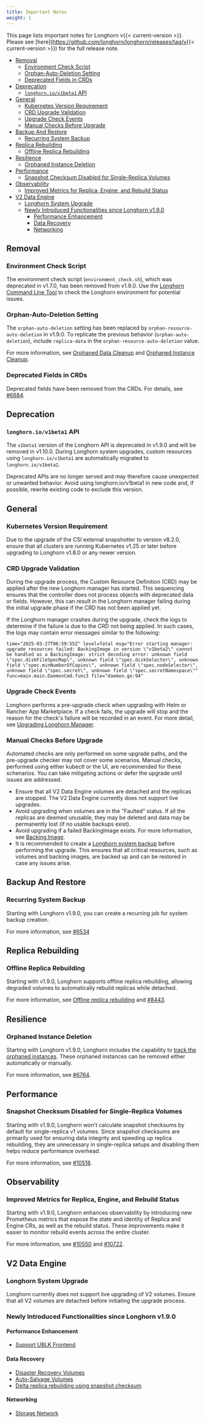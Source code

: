 ```yaml
---
title: Important Notes
weight: 1
---
```


This page lists important notes for Longhorn v{{< current-version >}}.
Please see [here](https://github.com/longhorn/longhorn/releases/tag/v{{< current-version >}}) for the full release note.

- [Removal](#removal)
  - [Environment Check Script](#environment-check-script)
  - [Orphan-Auto-Deletion Setting](#orphan-auto-deletion-setting)
  - [Deprecated Fields in CRDs](#deprecated-fields-in-crds)
- [Deprecation](#deprecation)
  - [`longhorn.io/v1beta1` API](#longhorniov1beta1-api)
- [General](#general)
  - [Kubernetes Version Requirement](#kubernetes-version-requirement)
  - [CRD Upgrade Validation](#crd-upgrade-validation)
  - [Upgrade Check Events](#upgrade-check-events)
  - [Manual Checks Before Upgrade](#manual-checks-before-upgrade)
- [Backup And Restore](#backup-and-restore)
  - [Recurring System Backup](#recurring-system-backup)
- [Replica Rebuilding](#replica-rebuilding)
  - [Offline Replica Rebuilding](#offline-replica-rebuilding)
- [Resilience](#resilience)
  - [Orphaned Instance Deletion](#orphaned-instance-deletion)
- [Performance](#performance)
  - [Snapshot Checksum Disabled for Single-Replica Volumes](#snapshot-checksum-disabled-for-single-replica-volumes)
- [Observability](#observability)
  - [Improved Metrics for Replica, Engine, and Rebuild Status](#improved-metrics-for-replica-engine-and-rebuild-status)
- [V2 Data Engine](#v2-data-engine)
  - [Longhorn System Upgrade](#longhorn-system-upgrade)
  - [Newly Introduced Functionalities since Longhorn v1.9.0](#newly-introduced-functionalities-since-longhorn-v190)
    - [Performance Enhancement](#performance-enhancement)
    - [Data Recovery](#data-recovery)
    - [Networking](#networking)

## Removal

### Environment Check Script

The environment check script (`environment_check.sh`), which was deprecated in v1.7.0, has been removed from v1.9.0. Use the [Longhorn Command Line Tool](../advanced-resources/longhornctl/) to check the Longhorn environment for potential issues.

### Orphan-Auto-Deletion Setting

The `orphan-auto-deletion` setting has been replaced by `orphan-resource-auto-deletion` in v1.9.0. To replicate the previous behavior (`orphan-auto-deletion`), include `replica-data` in the `orphan-resource-auto-deletion` value.

For more information, see [Orphaned Data Cleanup](../advanced-resources/data-cleanup/orphaned-data-cleanup) and [Orphaned Instance Cleanup](../advanced-resources/data-cleanup/orphaned-instance-cleanup).

### Deprecated Fields in CRDs

Deprecated fields have been removed from the CRDs. For details, see [#6684](https://github.com/longhorn/longhorn/issues/6684).

## Deprecation

### `longhorn.io/v1beta1` API

The `v1beta1` version of the Longhorn API is deprecated in v1.9.0 and will be removed in v1.10.0. During Longhorn system upgrades, custom resources using `longhorn.io/v1beta1` are automatically migrated to `longhorn.io/v1beta2`.

Deprecated APIs are no longer served and may therefore cause unexpected or unwanted behavior. Avoid using longhorn.io/v1beta1 in new code and, if possible, rewrite existing code to exclude this version.

## General

### Kubernetes Version Requirement

Due to the upgrade of the CSI external snapshotter to version v8.2.0, ensure that all clusters are running Kubernetes v1.25 or later before upgrading to Longhorn v1.8.0 or any newer version.

### CRD Upgrade Validation

During the upgrade process, the Custom Resource Definition (CRD) may be applied after the new Longhorn manager has started. This sequencing ensures that the controller does not process objects with deprecated data or fields. However, this can result in the Longhorn manager failing during the initial upgrade phase if the CRD has not been applied yet.

If the Longhorn manager crashes during the upgrade, check the logs to determine if the failure is due to the CRD not being applied. In such cases, the logs may contain error messages similar to the following:

```
time="2025-03-27T06:59:55Z" level=fatal msg="Error starting manager: upgrade resources failed: BackingImage in version \"v1beta2\" cannot be handled as a BackingImage: strict decoding error: unknown field \"spec.diskFileSpecMap\", unknown field \"spec.diskSelector\", unknown field \"spec.minNumberOfCopies\", unknown field \"spec.nodeSelector\", unknown field \"spec.secret\", unknown field \"spec.secretNamespace\"" func=main.main.DaemonCmd.func3 file="daemon.go:94"
```

### Upgrade Check Events

Longhorn performs a pre-upgrade check when upgrading with Helm or Rancher App Marketplace.  If a check fails, the upgrade will stop and the reason for the check's failure will be recorded in an event.  For more detail, see [Upgrading Longhorn Manager](../deploy/upgrade/longhorn-manager).

### Manual Checks Before Upgrade

Automated checks are only performed on some upgrade paths, and the pre-upgrade checker may not cover some scenarios.  Manual checks, performed using either kubectl or the UI, are recommended for these schenarios.  You can take mitigating actions or defer the upgrade until issues are addressed.

- Ensure that all V2 Data Engine volumes are detached and the replicas are stopped. The V2 Data Engine currently does not support live upgrades.
- Avoid upgrading when volumes are in the "Faulted" status.  If all the replicas are deemed unusable, they may be deleted and data may be permanently lost (if no usable backups exist).
- Avoid upgrading if a failed BackingImage exists.  For more information, see [Backing Image](../advanced-resources/backing-image/backing-image).
- It is recommended to create a [Longhorn system backup](../advanced-resources/system-backup-restore/backup-longhorn-system) before performing the upgrade. This ensures that all critical resources, such as volumes and backing images, are backed up and can be restored in case any issues arise.

## Backup And Restore

### Recurring System Backup

Starting with Longhorn v1.9.0, you can create a recurring job for system backup creation.

For more information, see [#6534](https://github.com/longhorn/longhorn/issues/6534)

## Replica Rebuilding

### Offline Replica Rebuilding

Starting with v1.9.0, Longhorn supports offline replica rebuilding, allowing degraded volumes to automatically rebuild replicas while detached.​

For more information, see [Offline replica rebuilding](../advanced-resources/rebuilding/offline-replica-rebuilding) and [#8443](https://github.com/longhorn/longhorn/issues/8443).

## Resilience

### Orphaned Instance Deletion

Starting with Longhorn v1.9.0, Longhorn includes the capability to [track the orphaned instances](../advanced-resources/data-cleanup/orphaned-instance-cleanup). These orphaned instances can be removed either automatically or manually.

For more information, see [#6764](https://github.com/longhorn/longhorn/issues/6764).

## Performance

### Snapshot Checksum Disabled for Single-Replica Volumes

Starting with v1.9.0, Longhorn won't calculate snapshot checksums by default for single-replica v1 volumes. Since snapshot checksums are primarily used for ensuring data integrity and speeding up replica rebuilding, they are unnecessary in single-replica setups and disabling them helps reduce performance overhead.

For more information, see [#10518](https://github.com/longhorn/longhorn/issues/10518).

## Observability

### Improved Metrics for Replica, Engine, and Rebuild Status

Starting with v1.9.0, Longhorn enhances observability by introducing new Prometheus metrics that expose the state and identity of Replica and Engine CRs, as well as the rebuild status. These improvements make it easier to monitor rebuild events across the entire cluster.

For more information, see [#10550](https://github.com/longhorn/longhorn/issues/10550) and [#10722](https://github.com/longhorn/longhorn/issues/10722).

## V2 Data Engine

### Longhorn System Upgrade

Longhorn currently does not support live upgrading of V2 volumes. Ensure that all V2 volumes are detached before initiating the upgrade process.

### Newly Introduced Functionalities since Longhorn v1.9.0

#### Performance Enhancement

- [Support UBLK Frontend](../v2-data-engine/features/selective-v2-data-engine-activation)

#### Data Recovery

- [Disaster Recovery Volumes](https://github.com/longhorn/longhorn/issues/6613)
- [Auto-Salvage Volumes](https://github.com/longhorn/longhorn/issues/8430)
- [Delta replica rebuilding using snapshot checksum](https://github.com/longhorn/longhorn/issues/9488)

#### Networking

- [Storage Network](https://github.com/longhorn/longhorn/issues/6450)
